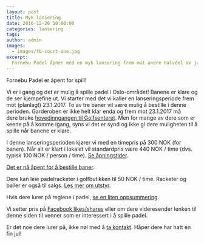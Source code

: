 ```yaml
---
layout: post
title: Myk lansering
date: 2016-12-26 10:00:00
categories: lansering
tags:
author: admin
images:
  - images/fb-court-one.jpg
excerpt:
  Fornebu Padel åpner med en myk lansering frem mot andre halvdel av januar. Fasilitetene jobbes fortsatt med men de flotte padelbanene er klare til spill. Lanseringspris på 300 NOK pr. bane for en times spill.
---
```


Fornebu Padel er åpent for spill!

Vi er i gang og det er mulig å spille padel i Oslo-området! Banene er klare og de ser kjempefine ut. Vi starter med det vi kaller en lanseringsperiode frem mot (planlagt) 23.1.2017. To av tre baner vil være mulig å bestille i denne perioden. Garderoben er ikke helt klar enda og frem mot 23.1.2017 må dere bruke [hovedinngangen til Golfsenteret](/hvor-er-vi). Men for mange av dere som er keene på å komme igang, syns vi det er synd og ikke gi dere muligheten til å spille når banene er klare.

I denne lanseringsperioden kjører vi med en timepris på 300 NOK (for banen). Når alt er klart i lokalet vil standardpris være 440 NOK / time (dvs. typisk 100 NOK / person / time). [Se åpningstider](/lansering/2016/12/21/apningstider.html).

<a href="https://www.matchi.se/facilities/fornebupadel" target="_blank">Det er nå åpent for å bestille baner</a>.

Dere kan leie padelracketer i golfbutikken til 50 NOK / time. Racketer og baller er også til salgs. [Les mer om utstyr](/utstyr).

Hvis dere lurer på reglene i padel, [se en liten oppsummering](/hva-er-padel).

Vi setter pris på <a href="https://www.facebook.com/fornebupadel/" target="_blank">Facebook likes/shares</a> eller om dere videresender lenken til denne siden til venner som er interessert i å spille padel.

Er det noe dere lurer på, ikke nøl med å [ta kontakt](/kontakt-oss). Håper dere har hatt en fin jul!
